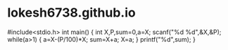 # lokesh6738.github.io
#include<stdio.h>
int main()
{
    int X,P,sum=0,a=X;
    scanf("%d %d",&X,&P);
    while(a>1)
    {
        a=X-(P/100)*X;
        sum=X+a;
        X=a;
    }
    printf("%d",sum);
}
